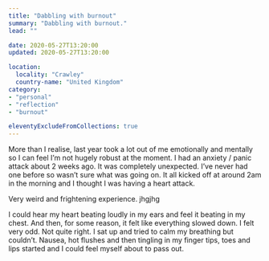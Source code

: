 ```yaml
---
title: "Dabbling with burnout"
summary: "Dabbling with burnout."
lead: ""

date: 2020-05-27T13:20:00
updated: 2020-05-27T13:20:00

location:
  locality: "Crawley"
  country-name: "United Kingdom"
category:
- "personal"
- "reflection"
- "burnout"

eleventyExcludeFromCollections: true
---
```


More than I realise, last year took a lot out of me emotionally and mentally so I can feel I’m not hugely robust at the moment. I had an anxiety / panic attack about 2 weeks ago. It was completely unexpected. I’ve never had one before so wasn’t sure what was going on. It all kicked off at around 2am in the morning and I thought I was having a heart attack.

Very weird and frightening experience. jhgjhg

I could hear my heart beating loudly in my ears and feel it beating in my chest. And then, for some reason, it felt like everything slowed down. I felt very odd. Not quite right. I sat up and tried to calm my breathing but couldn’t. Nausea, hot flushes and then tingling in my finger tips, toes and lips started and I could feel myself about to pass out.
